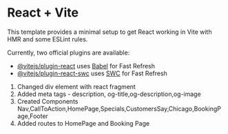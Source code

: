 # React + Vite

This template provides a minimal setup to get React working in Vite with HMR and some ESLint rules.

Currently, two official plugins are available:

- [@vitejs/plugin-react](https://github.com/vitejs/vite-plugin-react/blob/main/packages/plugin-react/README.md) uses [Babel](https://babeljs.io/) for Fast Refresh
- [@vitejs/plugin-react-swc](https://github.com/vitejs/vite-plugin-react-swc) uses [SWC](https://swc.rs/) for Fast Refresh

1. Changed div element with react fragment
2. Added meta tags - description, og-title,og-description,og-image
3. Created Components Nav,CallToAction,HomePage,Specials,CustomersSay,Chicago,BookingPage,Footer
5. Added routes to HomePage and Booking Page

